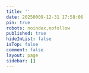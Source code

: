 ```yaml
---
title: ''
date: 20250009-12-31 17:58:06
pin: true
robots: noindex,nofollow
published: true
hideInList: false
isTop: false
comment: false
layout: page
sidebar: []
---
```

<p class="p center logo ultra" style="text-align:center"><i class="fa-solid fa-star-of-david" style="color:#a6d5fa" title="欢迎"></i></p>
